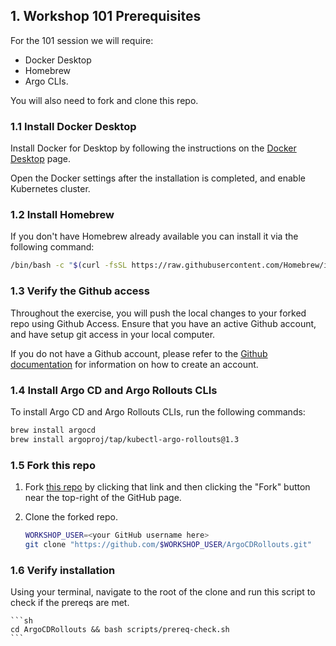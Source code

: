 ## 1. Workshop 101 Prerequisites

For the 101 session we will require:

- Docker Desktop
- Homebrew
- Argo CLIs.

You will also need to fork and clone this repo.

### 1.1 Install Docker Desktop

Install Docker for Desktop by following the instructions on the [Docker Desktop](https://docs.docker.com/get-started/#download-and-install-docker) page.

Open the Docker settings after the installation is completed, and enable Kubernetes cluster.

### 1.2 Install Homebrew

If you don't have Homebrew already available you can install it via the following command:

```sh
/bin/bash -c "$(curl -fsSL https://raw.githubusercontent.com/Homebrew/install/HEAD/install.sh)"
 ```
### 1.3 Verify the Github access

Throughout the exercise, you will push the local changes to your forked repo using Github Access. Ensure that you have an active Github account, and have setup git access in your local computer.

If you do not have a Github account, please refer to the  [Github documentation](https://docs.github.com/en/get-started/onboarding/getting-started-with-your-github-account) for information on how to create an account.

### 1.4 Install Argo CD and Argo Rollouts CLIs

To install Argo CD and Argo Rollouts CLIs, run the following commands:

```sh
brew install argocd
brew install argoproj/tap/kubectl-argo-rollouts@1.3
```
### 1.5 Fork this repo

1. Fork [this repo](https://github.com/argocon22Workshop/ArgoCDRollouts) by clicking that link and then clicking the
   "Fork" button near the top-right of the GitHub page.

2. Clone the forked repo.

   ```sh
   WORKSHOP_USER=<your GitHub username here>
   git clone "https://github.com/$WORKSHOP_USER/ArgoCDRollouts.git"
   ```

### 1.6 Verify installation

Using your terminal, navigate to the root of the clone and run this script to check if the prereqs are met.

    ```sh
    cd ArgoCDRollouts && bash scripts/prereq-check.sh
    ```
